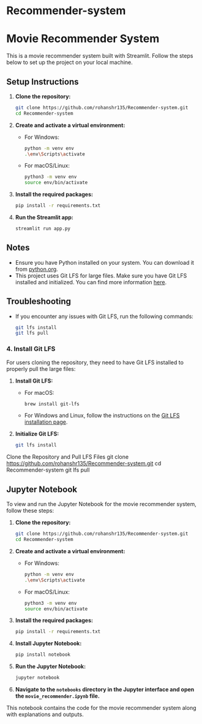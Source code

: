 # Recommender-system

# Movie Recommender System

This is a movie recommender system built with Streamlit. Follow the steps below to set up the project on your local machine.

## Setup Instructions

1. **Clone the repository:**

    ```sh
    git clone https://github.com/rohanshr135/Recommender-system.git
    cd Recommender-system
    ```

2. **Create and activate a virtual environment:**

    - For Windows:
      ```sh
      python -m venv env
      .\env\Scripts\activate
      ```
    - For macOS/Linux:
      ```sh
      python3 -m venv env
      source env/bin/activate
      ```

3. **Install the required packages:**

    ```sh
    pip install -r requirements.txt
    ```

4. **Run the Streamlit app:**

    ```sh
    streamlit run app.py
    ```

## Notes

- Ensure you have Python installed on your system. You can download it from [python.org](https://www.python.org/).
- This project uses Git LFS for large files. Make sure you have Git LFS installed and initialized. You can find more information [here](https://git-lfs.github.com/).

## Troubleshooting

- If you encounter any issues with Git LFS, run the following commands:
  ```sh
  git lfs install
  git lfs pull

### 4. Install Git LFS

For users cloning the repository, they need to have Git LFS installed to properly pull the large files:

1. **Install Git LFS:**
   - For macOS:
     ```sh
     brew install git-lfs
     ```
   - For Windows and Linux, follow the instructions on the [Git LFS installation page](https://git-lfs.github.com/).

2. **Initialize Git LFS:**

   ```sh
   git lfs install

Clone the Repository and Pull LFS Files
   git clone https://github.com/rohanshr135/Recommender-system.git
cd Recommender-system
git lfs pull

## Jupyter Notebook

To view and run the Jupyter Notebook for the movie recommender system, follow these steps:

1. **Clone the repository:**

    ```sh
    git clone https://github.com/rohanshr135/Recommender-system.git
    cd Recommender-system
    ```

2. **Create and activate a virtual environment:**

    - For Windows:
      ```sh
      python -m venv env
      .\env\Scripts\activate
      ```
    - For macOS/Linux:
      ```sh
      python3 -m venv env
      source env/bin/activate
      ```

3. **Install the required packages:**

    ```sh
    pip install -r requirements.txt
    ```

4. **Install Jupyter Notebook:**

    ```sh
    pip install notebook
    ```

5. **Run the Jupyter Notebook:**

    ```sh
    jupyter notebook
    ```

6. **Navigate to the `notebooks` directory in the Jupyter interface and open the `movie_recommender.ipynb` file.**

This notebook contains the code for the movie recommender system along with explanations and outputs.


